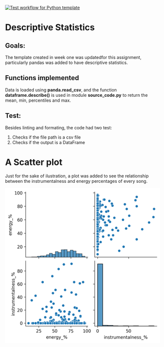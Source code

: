 [![Test workflow for Python template](https://github.com/bugarin10/rd278-w2-pandas/actions/workflows/pythonapp.yml/badge.svg)](https://github.com/bugarin10/rd278-w2-pandas/actions/workflows/pythonapp.yml)

# Descriptive Statistics 

## Goals:
The template created in week one was updatedfor this assignment, particularly pandas was added to have descriptive statistics.

## Functions implemented

Data is loaded using **panda.read_csv**, and the function **dataframe.describe()** is used in module **source_code.py** to return the mean, min, percentiles and max.

## Test:
Besides linting and formating, the code had two test:
1. Checks if the file path is a csv file
2. Checks if the output is a DataFrame

# A Scatter plot

Just for the sake of ilustration, a plot was added to see the relationship between the instrumentalness and energy percentages of every song.

![Scatter plot](https://github.com/bugarin10/rd278-w2-pandas/blob/main/plot.png)
